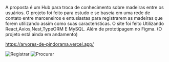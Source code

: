 A proposta é um Hub para troca de conhecimento sobre madeiras entre os usuários. O projeto foi feito para estudo e se baseia em uma rede de contato entre marceneiros e entusiastas para registrarem as madeiras que forem utilizando assim como suas características.
O site foi feito Utilizando React,Axios,Nest,TypeORM E MySQL. Além de prototipagem no Figma. (O projeto está ainda em andamento)


 https://arvores-de-pindorama.vercel.app/

 
![Registrar](https://github.com/GustavoPizente/arvores-de-pindorama/assets/163063349/ecdc98a4-e358-48f0-94a5-709ed580d071)
![Procurar](https://github.com/GustavoPizente/arvores-de-pindorama/assets/163063349/ed73b5db-810e-4697-a16d-dae2c1acfc4f)
